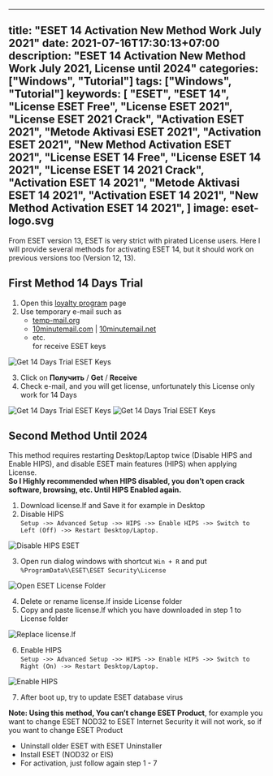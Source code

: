
---
title: "ESET 14 Activation New Method Work July 2021"
date: 2021-07-16T17:30:13+07:00
description: "ESET 14 Activation New Method Work July 2021, License until 2024"
categories: ["Windows", "Tutorial"]
tags: ["Windows", "Tutorial"]
keywords:
  [
    "ESET",
    "ESET 14",
    "License ESET Free",
    "License ESET 2021",
    "License ESET 2021 Crack",
    "Activation ESET 2021",
    "Metode Aktivasi ESET 2021",
    "Activation ESET 2021",
    "New Method Activation ESET 2021",
    "License ESET 14 Free",
    "License ESET 14 2021",
    "License ESET 14 2021 Crack",
    "Activation ESET 14 2021",
    "Metode Aktivasi ESET 14 2021",
    "Activation ESET 14 2021",
    "New Method Activation ESET 14 2021",
  ]
image: eset-logo.svg
---

From ESET version 13, ESET is very strict with pirated License users. 
Here I will provide several methods for activating ESET 14, but it should work on previous versions too (Version 12, 13).

## First Method 14 Days Trial
1. Open this [loyalty program](https://www.esetnod32.ru/partners/loyalty_program/) page
2. Use temporary e-mail such as 
   - [temp-mail.org](https://temp-mail.org/en/)
   - [10minutemail.com](https://10minutemail.com) | [10minutemail.net](https://10minutemail.net)
   - etc.\
for receive ESET keys

![Get 14 Days Trial ESET Keys](rmdhnreza.my.id-eset-loyalty-program-1.webp)

3. Click on **Получить** / **Get** / **Receive**
4. Check e-mail, and you will get license, unfortunately this License only work for 14 Days

![Get 14 Days Trial ESET Keys](rmdhnreza.my.id-eset-loyalty-program-2.webp) ![Get 14 Days Trial ESET Keys](rmdhnreza.my.id-eset-loyalty-program-3.webp)

## Second Method Until 2024
This method requires restarting Desktop/Laptop twice (Disable HIPS and Enable HIPS), and disable ESET main features (HIPS) when applying License.\
**So I Highly recommended when HIPS disabled, you don’t open crack software, browsing, etc. Until HIPS Enabled again.**

1. Download license.lf and Save it for example in Desktop
2. Disable HIPS\
    `Setup ->> Advanced Setup ->> HIPS ->> Enable HIPS ->> Switch to Left (Off) ->> Restart Desktop/Laptop.`

![Disable HIPS ESET](rmdhnreza.my.id-eset-1.webp)

3. Open run dialog windows with shortcut `Win + R` and put\
    `%ProgramData%\ESET\ESET Security\License`

![Open ESET License Folder](rmdhnreza.my.id-eset-2.webp)

4. Delete or rename license.lf inside License folder
5. Copy and paste license.lf which you have downloaded in step 1 to License folder

![Replace license.lf](rmdhnreza.my.id-eset-3.webp)

6. Enable HIPS\
  `Setup ->> Advanced Setup ->> HIPS ->> Enable HIPS ->> Switch to Right (On) ->> Restart Desktop/Laptop.`

![Enable HIPS](rmdhnreza.my.id-eset-4.webp)

7. After boot up, try to update ESET database virus


**Note: Using this method, You can’t change ESET Product**, for example you want to change ESET NOD32 to ESET Internet Security it will not work, so if you want to change ESET Product

-   Uninstall older ESET with ESET Uninstaller
-   Install ESET (NOD32 or EIS)
-   For activation, just follow again step 1 - 7
